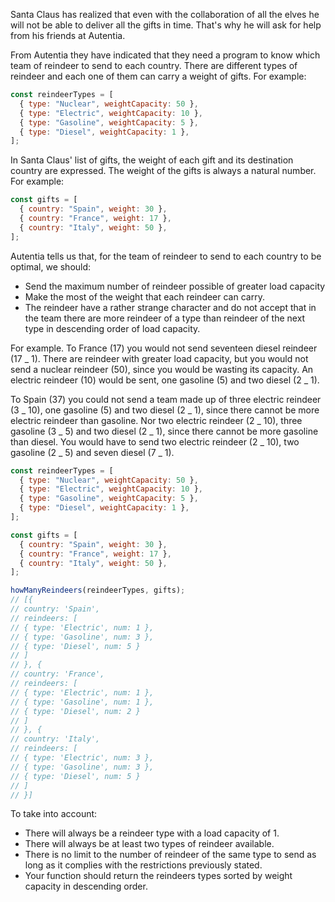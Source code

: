 Santa Claus has realized that even with the collaboration of all the elves he will not be able to deliver all the gifts in time. That's why he will ask for help from his friends at Autentia.

From Autentia they have indicated that they need a program to know which team of reindeer to send to each country. There are different types of reindeer and each one of them can carry a weight of gifts. For example:

```js
const reindeerTypes = [
  { type: "Nuclear", weightCapacity: 50 },
  { type: "Electric", weightCapacity: 10 },
  { type: "Gasoline", weightCapacity: 5 },
  { type: "Diesel", weightCapacity: 1 },
];
```

In Santa Claus' list of gifts, the weight of each gift and its destination country are expressed. The weight of the gifts is always a natural number. For example:

```js
const gifts = [
  { country: "Spain", weight: 30 },
  { country: "France", weight: 17 },
  { country: "Italy", weight: 50 },
];
```

Autentia tells us that, for the team of reindeer to send to each country to be optimal, we should:

- Send the maximum number of reindeer possible of greater load capacity
- Make the most of the weight that each reindeer can carry.
- The reindeer have a rather strange character and do not accept that in the team there are more reindeer of a type than reindeer of the next type in descending order of load capacity.

For example. To France (17) you would not send seventeen diesel reindeer (17 _ 1). There are reindeer with greater load capacity, but you would not send a nuclear reindeer (50), since you would be wasting its capacity. An electric reindeer (10) would be sent, one gasoline (5) and two diesel (2 _ 1).

To Spain (37) you could not send a team made up of three electric reindeer (3 _ 10), one gasoline (5) and two diesel (2 _ 1), since there cannot be more electric reindeer than gasoline. Nor two electric reindeer (2 _ 10), three gasoline (3 _ 5) and two diesel (2 _ 1), since there cannot be more gasoline than diesel. You would have to send two electric reindeer (2 _ 10), two gasoline (2 _ 5) and seven diesel (7 _ 1).

```js
const reindeerTypes = [
  { type: "Nuclear", weightCapacity: 50 },
  { type: "Electric", weightCapacity: 10 },
  { type: "Gasoline", weightCapacity: 5 },
  { type: "Diesel", weightCapacity: 1 },
];

const gifts = [
  { country: "Spain", weight: 30 },
  { country: "France", weight: 17 },
  { country: "Italy", weight: 50 },
];

howManyReindeers(reindeerTypes, gifts);
// [{
// country: 'Spain',
// reindeers: [
// { type: 'Electric', num: 1 },
// { type: 'Gasoline', num: 3 },
// { type: 'Diesel', num: 5 }
// ]
// }, {
// country: 'France',
// reindeers: [
// { type: 'Electric', num: 1 },
// { type: 'Gasoline', num: 1 },
// { type: 'Diesel', num: 2 }
// ]
// }, {
// country: 'Italy',
// reindeers: [
// { type: 'Electric', num: 3 },
// { type: 'Gasoline', num: 3 },
// { type: 'Diesel', num: 5 }
// ]
// }]
```

To take into account:

- There will always be a reindeer type with a load capacity of 1.
- There will always be at least two types of reindeer available.
- There is no limit to the number of reindeer of the same type to send as long as it complies with the restrictions previously stated.
- Your function should return the reindeers types sorted by weight capacity in descending order.
